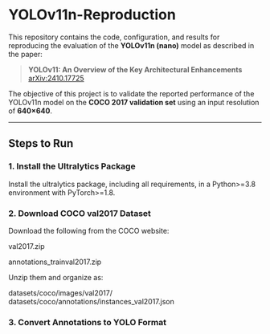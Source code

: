 # YOLOv11n-Reproduction

This repository contains the code, configuration, and results for reproducing the evaluation of the **YOLOv11n (nano)** model as described in the paper:

> **YOLOv11: An Overview of the Key Architectural Enhancements**  
> [arXiv:2410.17725](https://arxiv.org/abs/2410.17725)

The objective of this project is to validate the reported performance of the YOLOv11n model on the **COCO 2017 validation set** using an input resolution of **640×640**.

---

## Steps to Run

### 1. Install the Ultralytics Package

Install the ultralytics package, including all requirements, in a Python>=3.8 environment with PyTorch>=1.8.

### 2. Download COCO val2017 Dataset

Download the following from the COCO website:

val2017.zip

annotations_trainval2017.zip

Unzip them and organize as:

datasets/coco/images/val2017/
datasets/coco/annotations/instances_val2017.json


### 3. Convert Annotations to YOLO Format